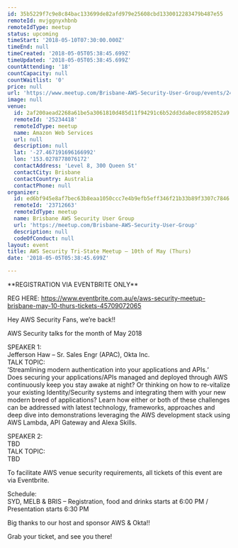 ```yaml
---
id: 35b5229f7c9e8c84bac133699de82afd979e25608cbd1330012283479b487e55
remoteId: mvjggnyxhbnb
remoteIdType: meetup
status: upcoming
timeStart: '2018-05-10T07:30:00.000Z'
timeEnd: null
timeCreated: '2018-05-05T05:38:45.699Z'
timeUpdated: '2018-05-05T05:38:45.699Z'
countAttending: '18'
countCapacity: null
countWaitlist: '0'
price: null
url: 'https://www.meetup.com/Brisbane-AWS-Security-User-Group/events/249693943/'
image: null
venue:
  id: 2af200aead2268a61be5a3061810d485d11f94291c6b52dd3da8ec89582052a9
  remoteId: '25234418'
  remoteIdType: meetup
  name: Amazon Web Services
  url: null
  description: null
  lat: '-27.467191696166992'
  lon: '153.0278778076172'
  contactAddress: 'Level 8, 300 Queen St'
  contactCity: Brisbane
  contactCountry: Australia
  contactPhone: null
organizer:
  id: ed6bf945e8af7bec63b8eaa1050ccc7e4b9efb5eff346f21b33b89f3307c7846
  remoteId: '23712663'
  remoteIdType: meetup
  name: Brisbane AWS Security User Group
  url: 'https://meetup.com/Brisbane-AWS-Security-User-Group'
  description: null
  codeOfConduct: null
layout: event
title: AWS Security Tri-State Meetup – 10th of May (Thurs)
date: '2018-05-05T05:38:45.699Z'

---
```

<p>**REGISTRATION VIA EVENTBRITE ONLY**</p> <p>REG HERE: <a href="https://www.eventbrite.com.au/e/aws-security-meetup-brisbane-may-10-thurs-tickets-45709072065" class="linkified">https://www.eventbrite.com.au/e/aws-security-meetup-brisbane-may-10-thurs-tickets-45709072065</a></p> <p>Hey AWS Security Fans, we’re back!!</p> <p>AWS Security talks for the month of May 2018</p> <p>SPEAKER 1:<br/>Jefferson Haw – Sr. Sales Engr (APAC), Okta Inc.<br/>TALK TOPIC:<br/>‘Streamlining modern authentication into your applications and APIs.‘<br/>Does securing your applications/APIs managed and deployed through AWS continuously keep you stay awake at night? Or thinking on how to re-vitalize your existing Identity/Security systems and integrating them with your new modern breed of applications? Learn how either or both of these challenges can be addressed with latest technology, frameworks, approaches and deep dive into demonstrations leveraging the AWS development stack using AWS Lambda, API Gateway and Alexa Skills.</p> <p>SPEAKER 2:<br/>TBD<br/>TALK TOPIC:<br/>TBD</p> <p>To facilitate AWS venue security requirements, all tickets of this event are via Eventbrite.</p> <p>Schedule:<br/>SYD, MELB &amp; BRIS – Registration, food and drinks starts at 6:00 PM / Presentation starts 6:30 PM</p> <p>Big thanks to our host and sponsor AWS &amp; Okta!!</p> <p>Grab your ticket, and see you there!</p>
